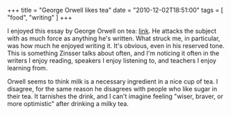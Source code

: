 +++
title = "George Orwell likes tea"
date = "2010-12-02T18:51:00"
tags = [ "food", "writing" ]
+++

I enjoyed this essay by George Orwell on tea:
[link](http://www.booksatoz.com/witsend/tea/orwell.htm "George Orwell: A Nice Cup of Tea").
He attacks the subject with as much force as anything he's written. What
struck me, in particular, was how much he enjoyed writing it. It's
obvious, even in his reserved tone. This is something Zinsser talks
about often, and I'm noticing it often in the writers I enjoy reading,
speakers I enjoy listening to, and teachers I enjoy learning from.

Orwell seems to think milk is a necessary ingredient in a nice cup of
tea. I disagree, for the same reason he disagrees with people who like
sugar in their tea. It tarnishes the drink, and I can't imagine feeling
"wiser, braver, or more optimistic" after drinking a milky tea.
